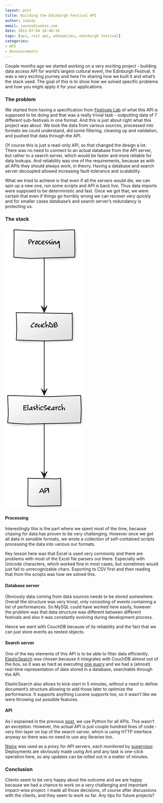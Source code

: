```yaml
---
layout: post
title: Building the Edinburgh Festival API
author: Juozas
email: juozas@juokaz.com
date: 2011-07-04 16:40:14
tags: [api, rest api, webspecies, edinburgh festival]
categories:
- API
- Announcements
---
```


Couple months ago we started working on a very exciting project - building data access API for world’s largest cultural event, the Edinburgh Festival. It was a very exciting journey and here I’m sharing how we built it and what’s the stack used. The goal of this is to show how we solved specific problems and how you might apply it for your applications.

<!--more-->

### The problem

We started from having a specification from [Festivals Lab](http://festivalslab.com/) of what this API is supposed to be doing and that was a really trivial task - outputting data of 7 different sub-festivals in one format. And this is just about right what this project was about. We took the data from various sources, processed into formats we could understand, did some filtering, cleaning up and validation, and pushed that data through the API.

Of course this is just a read-only API, so that changed the design a lot. There was no need to connect to an actual database from the API server, but rather to a search server, which would be faster and more reliable for data lookups. And reliability was one of the requirements, because as with all APIs they should always work, in theory. Having a database and search server decoupled allowed increasing fault-tolerance and scalability.

What we tried to achieve is that even if all the servers would die, we can spin up a new one, run some scripts and API is back live. Thus data imports were supposed to be deterministic and fast. Once we got that, we were certain that even if things go horribly wrong we can recover very quickly and for smaller cases database’s and search server’s redundancy is protecting us.

### The stack

<div class="alignright" ><img src="/media/festivalapi.png" alt="Festival API" class="noborder"></div>

#### Processing

Interestingly this is the part where we spent most of the time, because chasing for data has proven to be very challenging. However once we got all data in sensible formats, we wrote a collection of self-contained scripts processing the data into various our formats. 

Key lesson here was that Excel is used very commonly and there are problems with most of the Excel file parsers out there. Especially with Unicode characters, which worked fine in most cases, but sometimes would just fail to unrecognizable chars. Exporting to CSV first and then reading that from the scripts was how we solved this.

#### Database server

Obviously data coming from data sources needs to be stored somewhere. Overall the structure was very trivial, only consisting of events containing a list of performances. So MySQL could have worked here easily, however the problem was that data structure was different between different festivals and also it was constantly evolving during development process. 

Hence we went with CouchDB because of its reliability and the fact that we can just store events as nested objects.

#### Search server

One of the key elements of this API is to be able to filter data efficiently. [ElasticSearch](http://www.elasticsearch.org/) was chosen because it integrates with CouchDB almost out of the box, so it was as hard as executing [one query](http://www.elasticsearch.org/blog/2010/09/28/the_river_searchable_couchdb.html) and we had a (almost) real-time representation of data stored in a database, searchable through the API. 

ElasticSearch also allows to kick-start in 5 minutes, without a need to define document’s structure allowing to add those later to optimize the performance. It supports anything Lucene supports too, so it wasn’t like we were throwing out possible features.

#### API

As I explained in the previous [post](http://blog.webspecies.co.uk/2011-06-15/restful-web-services-with-python-the-easy-way.html), we use Python for all APIs. This wasn’t an exception. However, the actual API is just couple hundred lines of code - very thin layer on top of the search server, which is using HTTP interface anyway so there was no need to use any libraries too. 

[Nginx](http://nginx.org/) was used as a proxy for API servers, each monitored by [supervisor](http://supervisord.org/). Deployments are obviously made using Ant and any task is one-click operation here, so any updates can be rolled out in a matter of minutes. 

### Conclusion

Clients seem to be very happy about the outcome and we are happy because we had a chance to work on a very challenging and important impact-wise project. I made all those decisions, of course after discussions with the clients, and they seem to work so far. Any tips for future projects?
